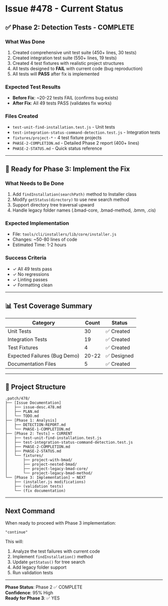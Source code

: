# Issue #478 - Current Status

## ✅ Phase 2: Detection Tests - COMPLETE

### What Was Done

1. Created comprehensive unit test suite (450+ lines, 30 tests)
2. Created integration test suite (550+ lines, 19 tests)
3. Created 4 test fixtures with realistic project structures
4. All tests designed to **FAIL** with current code (bug reproduction)
5. All tests will **PASS** after fix is implemented

### Expected Test Results

- **Before Fix**: ~20-22 tests FAIL (confirms bug exists)
- **After Fix**: All 49 tests PASS (validates fix works)

### Files Created

- `test-unit-find-installation.test.js` - Unit tests
- `test-integration-status-command-detection.test.js` - Integration tests
- `fixtures/project-*` - 4 test fixture projects
- `PHASE-2-COMPLETION.md` - Detailed Phase 2 report (400+ lines)
- `PHASE-2-STATUS.md` - Quick status reference

---

## 🚀 Ready for Phase 3: Implement the Fix

### What Needs to Be Done

1. Add `findInstallation(searchPath)` method to Installer class
2. Modify `getStatus(directory)` to use new search method
3. Support directory tree traversal upward
4. Handle legacy folder names (.bmad-core, .bmad-method, .bmm, .cis)

### Expected Implementation

- File: `tools/cli/installers/lib/core/installer.js`
- Changes: ~50-80 lines of code
- Estimated Time: 1-2 hours

### Success Criteria

- ✓ All 49 tests pass
- ✓ No regressions
- ✓ Linting passes
- ✓ Formatting clean

---

## 📊 Test Coverage Summary

| Category                     | Count | Status      |
| ---------------------------- | ----- | ----------- |
| Unit Tests                   | 30    | ✅ Created  |
| Integration Tests            | 19    | ✅ Created  |
| Test Fixtures                | 4     | ✅ Created  |
| Expected Failures (Bug Demo) | 20-22 | ✅ Designed |
| Documentation Files          | 5     | ✅ Created  |

---

## 📂 Project Structure

```
.patch/478/
├── [Issue Documentation]
│   ├── issue-desc.478.md
│   ├── PLAN.md
│   └── TODO.md
├── [Phase 1: Analysis]
│   ├── DETECTION-REPORT.md
│   └── PHASE-1-COMPLETION.md
├── [Phase 2: Tests] ← CURRENT
│   ├── test-unit-find-installation.test.js
│   ├── test-integration-status-command-detection.test.js
│   ├── PHASE-2-COMPLETION.md
│   ├── PHASE-2-STATUS.md
│   └── fixtures/
│       ├── project-with-bmad/
│       ├── project-nested-bmad/
│       ├── project-legacy-bmad-core/
│       └── project-legacy-bmad-method/
└── [Phase 3: Implementation] ← NEXT
    ├── (installer.js modifications)
    ├── (validation tests)
    └── (fix documentation)
```

---

## Next Command

When ready to proceed with Phase 3 implementation:

```
"continue"
```

This will:

1. Analyze the test failures with current code
2. Implement `findInstallation()` method
3. Update `getStatus()` for tree search
4. Add legacy folder support
5. Run validation tests

---

**Phase Status**: Phase 2 ✅ COMPLETE  
**Confidence**: 95% High  
**Ready for Phase 3**: ✅ YES
